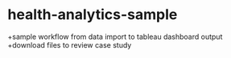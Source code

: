 # health-analytics-sample
+sample workflow from data import to tableau dashboard output
+download files to review case study
